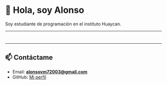 # 👋 Hola, soy Alonso
Soy estudiante de programación en el instituto Huaycan.

---

#

---

## 📫 Contáctame
- Email: **alonsovm72003@gmail.com**  
- GitHub: [Mi perfil]((https://github.com/alonsovm-git))  

